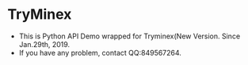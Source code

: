 # **TryMinex**

- This is Python API Demo wrapped for Tryminex(New Version. Since Jan.29th, 2019.
- If you have any problem, contact QQ:849567264.
